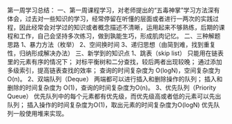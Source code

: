 第一周学习总结：
一、第一周课程学习，对老师提出的“五毒神掌”学习方法深有体会，过去对一些知识的学习，经常停留在听懂的层面或者进行一两次的实践过程，因此经常会对学过的知识或者概念描述不清晰，运用起来不够熟练，后期的课程和工作，自己会坚持多次练习，做到孰能生巧，形成肌肉记忆。
二、三种解题思路
1、暴力方法（枚举）
2、空间换时间
3、递归思想（由简到难，找到重复性，归纳形成解决办法）
三、新学到的知识点
1、跳表（skip list）
只能用在链表里的元素有序的情况下；
对标平衡树和二分查找，较后两者出现较晚；
通过添加多级索引，提高链表查找的效率；
查询的时间复杂度为 O(logN)，空间复杂度为 O(n)。
2、双端队列（Deque）
两端都可以进行插入和删除操作的队列；
插入和删除的时间复杂度为 O(1)，查询的时间复杂度为O(n)。
3、优先队列（Priority Queue）
优先队列中的每个元素都有优先级，而优先级高或者低的元素可以先出队列；
插入操作的时间复杂度为O(1)，取出元素的时间复杂度为O(logN)
优先队列一般使用堆来实现。